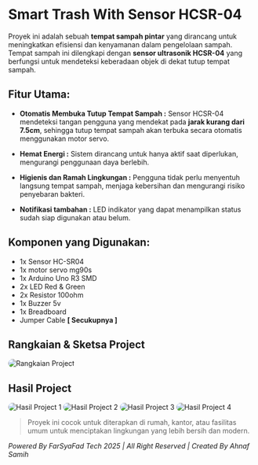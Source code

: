 # Smart Trash With Sensor HCSR-04
Proyek ini adalah sebuah **tempat sampah pintar** yang dirancang untuk meningkatkan efisiensi dan kenyamanan dalam pengelolaan sampah. Tempat sampah ini dilengkapi dengan **sensor ultrasonik HCSR-04** yang berfungsi untuk mendeteksi keberadaan objek di dekat tutup tempat sampah.

## **Fitur Utama:**

 - **Otomatis Membuka Tutup Tempat Sampah :** Sensor HCSR-04 mendeteksi tangan pengguna yang mendekat pada **jarak kurang dari 7.5cm**, sehingga tutup tempat sampah akan terbuka secara otomatis menggunakan motor servo.

- **Hemat Energi :** Sistem dirancang untuk hanya aktif saat diperlukan, mengurangi penggunaan daya berlebih.

- **Higienis dan Ramah Lingkungan :** Pengguna tidak perlu menyentuh langsung tempat sampah, menjaga kebersihan dan mengurangi risiko penyebaran bakteri.

- **Notifikasi tambahan :** LED indikator yang dapat menampilkan status sudah siap digunakan atau belum.

## **Komponen yang Digunakan:**
- 1x Sensor HC-SR04
- 1x motor servo mg90s
- 1x Arduino Uno R3 SMD
- 2x LED Red & Green
- 2x Resistor 100ohm
- 1x Buzzer 5v
- 1x Breadboard 
- Jumper Cable **[ Secukupnya ]**

## Rangkaian & Sketsa Project
<img src="/image/sketch.png" alt="Rangkaian Project" style="border-radius:18px;">

## Hasil Project
<img src="/image/1.jpeg" alt="Hasil Project 1" style="border-radius:18px;">
<img src="/image/2.jpeg" alt="Hasil Project 2" style="border-radius:18px;">
<img src="/image/3.jpeg" alt="Hasil Project 3" style="border-radius:18px;">
<img src="/image/4.jpeg" alt="Hasil Project 4" style="border-radius:18px;">

> Proyek ini cocok untuk diterapkan di rumah, kantor, atau fasilitas umum untuk menciptakan lingkungan yang lebih bersih dan modern.

*Powered By FarSyaFad Tech 2025  |  All Right Reserved  |  Created By Ahnaf Samih*